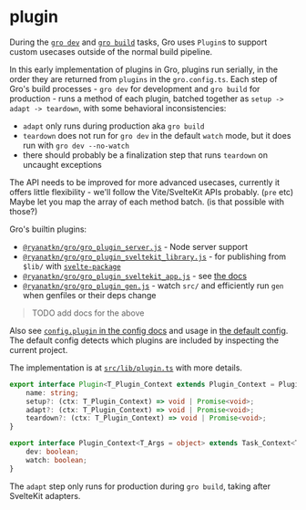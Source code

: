 # plugin

During the [`gro dev`](dev.md) and [`gro build`](build.md) tasks,
Gro uses `Plugin`s to support custom usecases outside of the normal build pipeline.

In this early implementation of plugins in Gro,
plugins run serially, in the order they are returned from `plugins` in the `gro.config.ts`.
Each step of Gro's build processes - `gro dev` for development and `gro build` for production -
runs a method of each plugin, batched together as `setup -> adapt -> teardown`,
with some behavioral inconsistencies:

- `adapt` only runs during production aka `gro build`
- `teardown` does not run for `gro dev` in the default `watch` mode,
  but it does run with `gro dev --no-watch`
- there should probably be a finalization step that runs `teardown` on uncaught exceptions

The API needs to be improved for more advanced usecases,
currently it offers little flexibility -
we'll follow the Vite/SvelteKit APIs probably. (`pre` etc)
Maybe let you map the array of each method batch. (is that possible with those?)

Gro's builtin plugins:

- [`@ryanatkn/gro/gro_plugin_server.js`](../lib/gro_plugin_server.ts) - Node server support
- [`@ryanatkn/gro/gro_plugin_sveltekit_library.js`](../lib/gro_plugin_sveltekit_library.ts) -
  for publishing from `$lib/` with [`svelte-package`](https://svelte.dev/docs/kit/packaging)
- [`@ryanatkn/gro/gro_plugin_sveltekit_app.js`](../lib/gro_plugin_sveltekit_app.ts) -
  see [the docs](./gro_plugin_sveltekit_app.md)
- [`@ryanatkn/gro/gro_plugin_gen.js`](../lib/gro_plugin_gen.ts) - watch `src/`
  and efficiently run `gen` when genfiles or their deps change

> TODO add docs for the above

Also see [`config.plugin` in the config docs](config.md#plugin)
and usage in [the default config](../lib/gro.config.default.ts).
The default config detects which plugins are included by inspecting the current project.

The implementation is at [`src/lib/plugin.ts`](../lib/plugin.ts) with more details.

```ts
export interface Plugin<T_Plugin_Context extends Plugin_Context = Plugin_Context> {
	name: string;
	setup?: (ctx: T_Plugin_Context) => void | Promise<void>;
	adapt?: (ctx: T_Plugin_Context) => void | Promise<void>;
	teardown?: (ctx: T_Plugin_Context) => void | Promise<void>;
}

export interface Plugin_Context<T_Args = object> extends Task_Context<T_Args> {
	dev: boolean;
	watch: boolean;
}
```

The `adapt` step only runs for production during `gro build`, taking after SvelteKit adapters.
